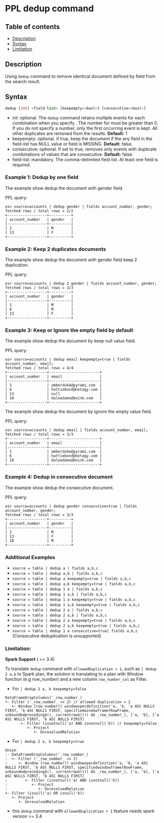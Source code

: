 # PPL dedup command

## Table of contents

- [Description](#description)
- [Syntax](#syntax)
- [Limitation](#limitation)

## Description

Using `dedup` command to remove identical document defined by field from the search result.

## Syntax

```sql
dedup [int] <field-list> [keepempty=<bool>] [consecutive=<bool>]
```

* int: optional. The ``dedup`` command retains multiple events for each combination when you specify <int>. The number for <int> must be greater than 0. If you do not specify a number, only the first occurring event is kept. All other duplicates are removed from the results. **Default:** 1
* keepempty: optional. if true, keep the document if the any field in the field-list has NULL value or field is MISSING. **Default:** false.
* consecutive: optional. If set to true, removes only events with duplicate combinations of values that are consecutive. **Default:** false.
* field-list: mandatory. The comma-delimited field list. At least one field is required.


### Example 1: Dedup by one field

The example show dedup the document with gender field.

PPL query:

    os> source=accounts | dedup gender | fields account_number, gender;
    fetched rows / total rows = 2/2
    +------------------+----------+
    | account_number   | gender   |
    |------------------+----------|
    | 1                | M        |
    | 13               | F        |
    +------------------+----------+

### Example 2: Keep 2 duplicates documents

The example show dedup the document with gender field keep 2 duplication.

PPL query:

    os> source=accounts | dedup 2 gender | fields account_number, gender;
    fetched rows / total rows = 3/3
    +------------------+----------+
    | account_number   | gender   |
    |------------------+----------|
    | 1                | M        |
    | 6                | M        |
    | 13               | F        |
    +------------------+----------+

### Example 3: Keep or Ignore the empty field by default

The example show dedup the document by keep null value field.

PPL query:

    os> source=accounts | dedup email keepempty=true | fields account_number, email;
    fetched rows / total rows = 4/4
    +------------------+-----------------------+
    | account_number   | email                 |
    |------------------+-----------------------|
    | 1                | amberduke@pyrami.com  |
    | 6                | hattiebond@netagy.com |
    | 13               | null                  |
    | 18               | daleadams@boink.com   |
    +------------------+-----------------------+


The example show dedup the document by ignore the empty value field.

PPL query:

    os> source=accounts | dedup email | fields account_number, email;
    fetched rows / total rows = 3/3
    +------------------+-----------------------+
    | account_number   | email                 |
    |------------------+-----------------------|
    | 1                | amberduke@pyrami.com  |
    | 6                | hattiebond@netagy.com |
    | 18               | daleadams@boink.com   |
    +------------------+-----------------------+


### Example 4: Dedup in consecutive document

The example show dedup the consecutive document.

PPL query:

    os> source=accounts | dedup gender consecutive=true | fields account_number, gender;
    fetched rows / total rows = 3/3
    +------------------+----------+
    | account_number   | gender   |
    |------------------+----------|
    | 1                | M        |
    | 13               | F        |
    | 18               | M        |
    +------------------+----------+


### Additional Examples

- `source = table | dedup a | fields a,b,c`
- `source = table | dedup a,b | fields a,b,c`
- `source = table | dedup a keepempty=true | fields a,b,c`
- `source = table | dedup a,b keepempty=true | fields a,b,c`
- `source = table | dedup 1 a | fields a,b,c`
- `source = table | dedup 1 a,b | fields a,b,c`
- `source = table | dedup 1 a keepempty=true | fields a,b,c`
- `source = table | dedup 1 a,b keepempty=true | fields a,b,c`
- `source = table | dedup 2 a | fields a,b,c`
- `source = table | dedup 2 a,b | fields a,b,c`
- `source = table | dedup 2 a keepempty=true | fields a,b,c`
- `source = table | dedup 2 a,b keepempty=true | fields a,b,c`
- `source = table | dedup 1 a consecutive=true| fields a,b,c` (Consecutive deduplication is unsupported)

### Limitation:

**Spark Support** ( >= 3.4)

To translate `dedup` command with `allowedDuplication > 1`, such as `| dedup 2 a,b` to Spark plan, the solution is translating to a plan with Window function (e.g row_number) and a new column `row_number_col` as Filter.
 
- For `| dedup 2 a, b keepempty=false`

```
DataFrameDropColumns('_row_number_)
+- Filter ('_row_number_ <= 2) // allowed duplication = 2
   +- Window [row_number() windowspecdefinition('a, 'b, 'a ASC NULLS FIRST, 'b ASC NULLS FIRST, specifiedwindowframe(RowFrame, unboundedpreceding$(), currentrow$())) AS _row_number_], ['a, 'b], ['a ASC NULLS FIRST, 'b ASC NULLS FIRST]
       +- Filter (isnotnull('a) AND isnotnull('b)) // keepempty=false
          +- Project
             +- UnresolvedRelation
```
- For `| dedup 2 a, b keepempty=true`
```
Union
:- DataFrameDropColumns('_row_number_)
:  +- Filter ('_row_number_ <= 2)
:     +- Window [row_number() windowspecdefinition('a, 'b, 'a ASC NULLS FIRST, 'b ASC NULLS FIRST, specifiedwindowframe(RowFrame, unboundedpreceding$(), currentrow$())) AS _row_number_], ['a, 'b], ['a ASC NULLS FIRST, 'b ASC NULLS FIRST]
:        +- Filter (isnotnull('a) AND isnotnull('b))
:           +- Project
:              +- UnresolvedRelation
+- Filter (isnull('a) OR isnull('b))
   +- Project
      +- UnresolvedRelation
```

 - this `dedup` command with `allowedDuplication > 1` feature needs spark version >= 3.4 